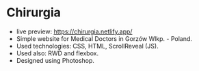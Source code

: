# Chirurgia
- live preview: https://chirurgia.netlify.app/
- Simple website for Medical Doctors in Gorzów Wlkp. - Poland. 
- Used technologies: CSS, HTML, ScrollReveal (JS).
- Used also: RWD and flexbox.
- Designed using Photoshop.
